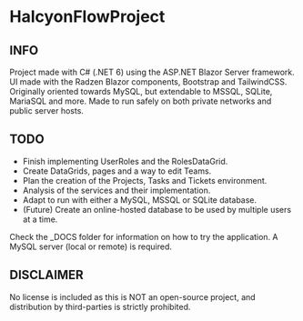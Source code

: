 # HalcyonFlowProject
## INFO
Project made with C# (.NET 6) using the ASP.NET Blazor Server framework.
UI made with the Radzen Blazor components, Bootstrap and TailwindCSS.
Originally oriented towards MySQL, but extendable to MSSQL, SQLite, MariaSQL and more.
Made to run safely on both private networks and public server hosts.


## TODO
- Finish implementing UserRoles and the RolesDataGrid.
- Create DataGrids, pages and a way to edit Teams.
- Plan the creation of the Projects, Tasks and Tickets environment.
- Analysis of the services and their implementation.
- Adapt to run with either a MySQL, MSSQL or SQLite database.
- (Future) Create an online-hosted database to be used by multiple users at a time.

Check the _DOCS folder for information on how to try the application. A MySQL server (local or remote) is required.

## DISCLAIMER
No license is included as this is NOT an open-source project, and distribution by third-parties is strictly prohibited.

